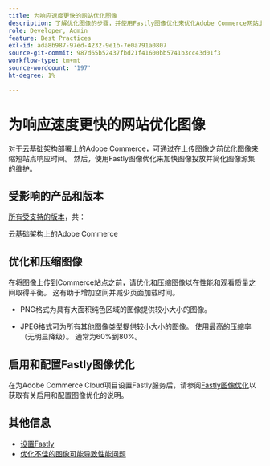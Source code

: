 ```yaml
---
title: 为响应速度更快的网站优化图像
description: 了解优化图像的步骤，并使用Fastly图像优化来优化Adobe Commerce网站上的响应时间。
role: Developer, Admin
feature: Best Practices
exl-id: ada8b987-97ed-4232-9e1b-7e0a791a0807
source-git-commit: 987d65b52437fbd21f41600bb5741b3cc43d01f3
workflow-type: tm+mt
source-wordcount: '197'
ht-degree: 1%

---
```


# 为响应速度更快的网站优化图像

对于云基础架构部署上的Adobe Commerce，可通过在上传图像之前优化图像来缩短站点响应时间。 然后，使用Fastly图像优化来加快图像投放并简化图像源集的维护。

## 受影响的产品和版本

[所有受支持的版本](../../../release/versions.md)，共：

云基础架构上的Adobe Commerce


## 优化和压缩图像

在将图像上传到Commerce站点之前，请优化和压缩图像以在性能和观看质量之间取得平衡。 这有助于增加空间并减少页面加载时间。

- PNG格式为具有大面积纯色区域的图像提供较小大小的图像。

- JPEG格式可为所有其他图像类型提供较小大小的图像。 使用最高的压缩率（无明显降级）。 通常为60%到80%。

## 启用和配置Fastly图像优化

在为Adobe Commerce Cloud项目设置Fastly服务后，请参阅[Fastly图像优化](https://experienceleague.adobe.com/en/docs/commerce-cloud-service/user-guide/cdn/fastly-image-optimization)以获取有关启用和配置图像优化的说明。

## 其他信息

- [设置Fastly](https://experienceleague.adobe.com/en/docs/commerce-cloud-service/user-guide/cdn/setup-fastly/fastly-configuration)
- [优化不佳的图像可能导致性能问题](https://experienceleague.adobe.com/docs/commerce-knowledge-base/kb/troubleshooting/miscellaneous/file-storage-low-specific-page-loads-are-slow.html)
